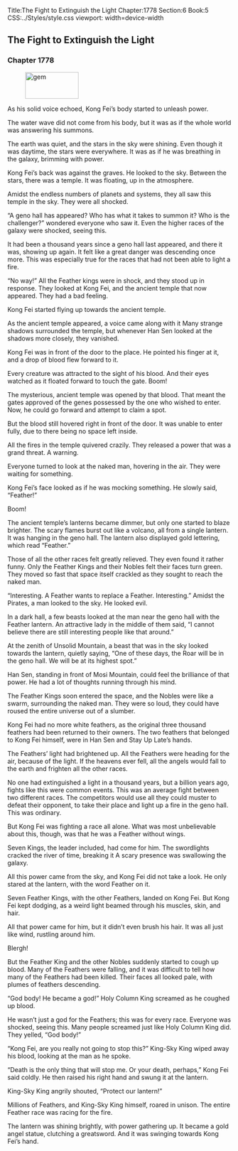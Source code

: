 Title:The Fight to Extinguish the Light 
Chapter:1778 
Section:6 
Book:5 
CSS:../Styles/style.css 
viewport: width=device-width
  
## The Fight to Extinguish the Light
### Chapter 1778
  
<figure>
	<img src="../Images/gem.gif" alt="gem" id="gem" width="120" height="60" />
</figure>
  

  
As his solid voice echoed, Kong Fei’s body started to unleash power.

The water wave did not come from his body, but it was as if the whole world was answering his summons.

The earth was quiet, and the stars in the sky were shining. Even though it was daytime, the stars were everywhere. It was as if he was breathing in the galaxy, brimming with power.

Kong Fei’s back was against the graves. He looked to the sky. Between the stars, there was a temple. It was floating, up in the atmosphere.

Amidst the endless numbers of planets and systems, they all saw this temple in the sky. They were all shocked.

“A geno hall has appeared? Who has what it takes to summon it? Who is the challenger?” wondered everyone who saw it. Even the higher races of the galaxy were shocked, seeing this.

It had been a thousand years since a geno hall last appeared, and there it was, showing up again. It felt like a great danger was descending once more. This was especially true for the races that had not been able to light a fire.

“No way!” All the Feather kings were in shock, and they stood up in response. They looked at Kong Fei, and the ancient temple that now appeared. They had a bad feeling.

Kong Fei started flying up towards the ancient temple.

As the ancient temple appeared, a voice came along with it Many strange shadows surrounded the temple, but whenever Han Sen looked at the shadows more closely, they vanished.

Kong Fei was in front of the door to the place. He pointed his finger at it, and a drop of blood flew forward to it.

Every creature was attracted to the sight of his blood. And their eyes watched as it floated forward to touch the gate. Boom!

The mysterious, ancient temple was opened by that blood. That meant the gates approved of the genes possessed by the one who wished to enter. Now, he could go forward and attempt to claim a spot.

But the blood still hovered right in front of the door. It was unable to enter fully, due to there being no space left inside.

All the fires in the temple quivered crazily. They released a power that was a grand threat. A warning.

Everyone turned to look at the naked man, hovering in the air. They were waiting for something.

Kong Fei’s face looked as if he was mocking something. He slowly said, “Feather!”

Boom!

The ancient temple’s lanterns became dimmer, but only one started to blaze brighter. The scary flames burst out like a volcano, all from a single lantern. It was hanging in the geno hall. The lantern also displayed gold lettering, which read “Feather.”

Those of all the other races felt greatly relieved. They even found it rather funny. Only the Feather Kings and their Nobles felt their faces turn green. They moved so fast that space itself crackled as they sought to reach the naked man.

“Interesting. A Feather wants to replace a Feather. Interesting.” Amidst the Pirates, a man looked to the sky. He looked evil.

In a dark hall, a few beasts looked at the man near the geno hall with the Feather lantern. An attractive lady in the middle of them said, “I cannot believe there are still interesting people like that around.”

At the zenith of Unsolid Mountain, a beast that was in the sky looked towards the lantern, quietly saying, “One of these days, the Roar will be in the geno hall. We will be at its highest spot.”

Han Sen, standing in front of Mosi Mountain, could feel the brilliance of that power. He had a lot of thoughts running through his mind.

The Feather Kings soon entered the space, and the Nobles were like a swarm, surrounding the naked man. They were so loud, they could have roused the entire universe out of a slumber.

Kong Fei had no more white feathers, as the original three thousand feathers had been returned to their owners. The two feathers that belonged to Kong Fei himself, were in Han Sen and Stay Up Late’s hands.

The Feathers’ light had brightened up. All the Feathers were heading for the air, because of the light. If the heavens ever fell, all the angels would fall to the earth and frighten all the other races.

No one had extinguished a light in a thousand years, but a billion years ago, fights like this were common events. This was an average fight between two different races. The competitors would use all they could muster to defeat their opponent, to take their place and light up a fire in the geno hall. This was ordinary.

But Kong Fei was fighting a race all alone. What was most unbelievable about this, though, was that he was a Feather without wings.

Seven Kings, the leader included, had come for him. The swordlights cracked the river of time, breaking it A scary presence was swallowing the galaxy.

All this power came from the sky, and Kong Fei did not take a look. He only stared at the lantern, with the word Feather on it.

Seven Feather Kings, with the other Feathers, landed on Kong Fei. But Kong Fei kept dodging, as a weird light beamed through his muscles, skin, and hair.

All that power came for him, but it didn’t even brush his hair. It was all just like wind, rustling around him.

Blergh!

But the Feather King and the other Nobles suddenly started to cough up blood. Many of the Feathers were falling, and it was difficult to tell how many of the Feathers had been killed. Their faces all looked pale, with plumes of feathers descending.

“God body! He became a god!” Holy Column King screamed as he coughed up blood.

He wasn’t just a god for the Feathers; this was for every race. Everyone was shocked, seeing this. Many people screamed just like Holy Column King did. They yelled, “God body!”

“Kong Fei, are you really not going to stop this?” King-Sky King wiped away his blood, looking at the man as he spoke.

“Death is the only thing that will stop me. Or your death, perhaps,” Kong Fei said coldly. He then raised his right hand and swung it at the lantern.

King-Sky King angrily shouted, “Protect our lantern!”

Millions of Feathers, and King-Sky King himself, roared in unison. The entire Feather race was racing for the fire.

The lantern was shining brightly, with power gathering up. It became a gold angel statue, clutching a greatsword. And it was swinging towards Kong Fei’s hand.